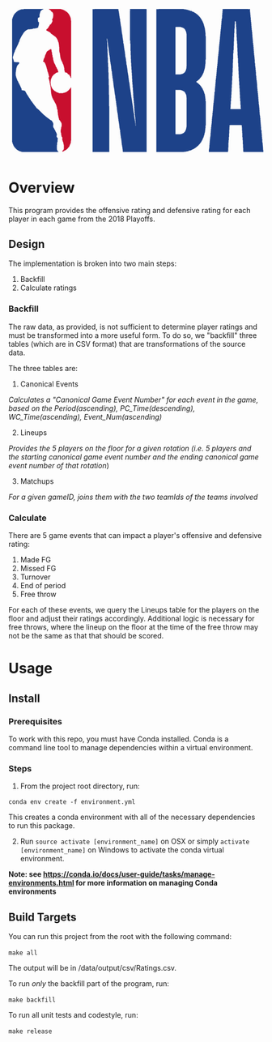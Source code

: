 # ![pageres](media/logo.jpg)

# Overview

This program provides the offensive rating and defensive rating for each player in each game from the 2018 Playoffs. 

## Design

The implementation is broken into two main steps:
1) Backfill
2) Calculate ratings

### Backfill
The raw data, as provided, is not sufficient to determine player ratings and must be transformed into a more useful form. To do so, we "backfill" three tables (which are in CSV format) that are transformations of the source data.

The three tables are:
1) Canonical Events

*Calculates a "Canonical Game Event Number" for each event in the game, based on the Period(ascending), PC_Time(descending), WC_Time(ascending), Event_Num(ascending)*

2) Lineups

*Provides the 5 players on the floor for a given rotation (i.e. 5 players and the starting canonical game event number and the ending canonical game event number of that rotation*)

3) Matchups

*For a given gameID, joins them with the two teamIds of the teams involved*

### Calculate

There are 5 game events that can impact a player's offensive and defensive rating:
1) Made FG
2) Missed FG
3) Turnover
4) End of period
5) Free throw

For each of these events, we query the Lineups table for the players on the floor and adjust their ratings accordingly. Additional logic is necessary for free throws, where the lineup on the floor at the time of the free throw may not be the same as that that should be scored.
# Usage

## Install

### Prerequisites
To work with this repo, you must have Conda installed. Conda is a command line tool to manage dependencies within a virtual environment.

### Steps
1) From the project root directory, run:
```
conda env create -f environment.yml
```
This creates a conda environment with all of the necessary dependencies to run this package.


2) Run ```source activate [environment_name]``` on OSX or simply ```activate [environment_name]``` on Windows to activate the conda virtual environment.

**Note: see https://conda.io/docs/user-guide/tasks/manage-environments.html for more information on managing Conda environments**

## Build Targets

You can run this project from the root with the following command:

```make all```

The output will be in <root>/data/output/csv/Ratings.csv.

To run *only* the backfill part of the program, run:

```make backfill```

To run all unit tests and codestyle, run:

```make release```